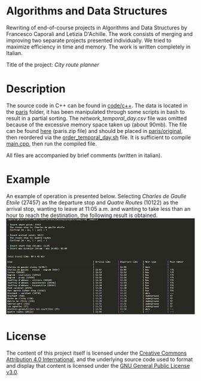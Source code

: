 # Algorithms and Data Structures
<p> Rewriting of end-of-course projects in Algorithms and Data Structures by Francesco Caporali and Letizia D'Achille. The work consists of merging and improving two separate projects presented individually. We tried to maximize efficiency in time and memory. The work is written completely in Italian. <p>

Title of the project: <em>City route planner</em> 
  
# Description
The source code in C++ can be found in [code/c++](https://github.com/letizia-dachille/algorithms_and_data_structures/blob/main/code/c++). The data is located in the [paris](https://github.com/letizia-dachille/algorithms_and_data_structures/blob/main/paris) folder, it has been manipulated through some scripts in bash to result in a partial sorting. The <em>network_temporal_day.csv</em> file was omitted because of the excessive memory space taken up (about 90mb). The file can be found [here](https://zenodo.org/record/1186215#.YoUCjpNByfU) (paris.zip file) and should be placed in [paris/original](https://github.com/letizia-dachille/algorithms_and_data_structures/blob/main/paris/original), then reordered via the [order_temporal_day.sh](https://github.com/letizia-dachille/algorithms_and_data_structures/blob/main/code/bash/order_temporal_day.sh) file.
It is sufficient to compile [main.cpp](https://github.com/letizia-dachille/algorithms_and_data_structures/blob/main/code/c++/main.cpp), then run the compiled file.

All files are accompanied by brief comments (written in italian). <br>

# Example
An example of operation is presented below. Selecting <em>Charles de Gaulle Etoile</em> (27457) as the departure stop and <em>Quatre Routes</em> (10122) as the arrival stop, wanting to leave at 11:05 a.m. and wanting to take less than an hour to reach the destination, the following result is obtained.  
![example](https://github.com/letizia-dachille/algorithms_and_data_structures/blob/main/sample_output.png)
  
# License
The content of this project itself is licensed under the [Creative Commons Attribution 4.0 International](https://creativecommons.org/licenses/by/4.0/), and the underlying source code used to format and display that content is licensed under the [GNU General Public License v3.0](https://github.com/letizia-dachille/algorithms_and_data_structures/blob/main/LICENSE).
